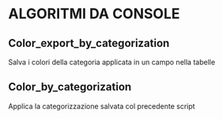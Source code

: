 # ALGORITMI DA CONSOLE

## Color_export_by_categorization

Salva i colori della categoria applicata in un campo nella tabelle

## Color_by_categorization

Applica la categorizzazione salvata col precedente script
